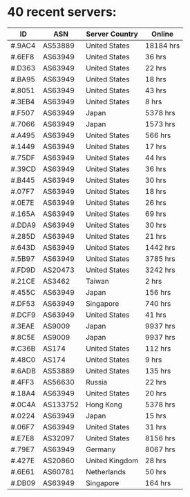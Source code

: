 # 40 recent servers:

| ID | ASN | Server Country | Online |
| ------ | ------ | ------ | ------ |
| #.9AC4 | AS53889 | United States | 18184 hrs |
| #.6EF8 | AS63949 | United States | 36 hrs |
| #.D363 | AS63949 | United States | 22 hrs |
| #.BA95 | AS63949 | United States | 18 hrs |
| #.8051 | AS63949 | United States | 43 hrs |
| #.3EB4 | AS63949 | United States | 8 hrs |
| #.F507 | AS63949 | Japan | 5378 hrs |
| #.7066 | AS63949 | Japan | 1573 hrs |
| #.A495 | AS63949 | United States | 566 hrs |
| #.1449 | AS63949 | United States | 17 hrs |
| #.75DF | AS63949 | United States | 44 hrs |
| #.39CD | AS63949 | United States | 36 hrs |
| #.B445 | AS63949 | United States | 30 hrs |
| #.07F7 | AS63949 | United States | 18 hrs |
| #.0E7E | AS63949 | United States | 26 hrs |
| #.165A | AS63949 | United States | 69 hrs |
| #.DDA9 | AS63949 | United States | 30 hrs |
| #.285D | AS63949 | United States | 21 hrs |
| #.643D | AS63949 | United States | 1442 hrs |
| #.5B97 | AS63949 | United States | 3785 hrs |
| #.FD9D | AS20473 | United States | 3242 hrs |
| #.21CE | AS3462 | Taiwan | 2 hrs |
| #.455C | AS63949 | Japan | 156 hrs |
| #.DF53 | AS63949 | Singapore | 740 hrs |
| #.DCF9 | AS63949 | United States | 41 hrs |
| #.3EAE | AS9009 | Japan | 9937 hrs |
| #.8C5E | AS9009 | Japan | 9937 hrs |
| #.C36B | AS174 | United States | 112 hrs |
| #.48C0 | AS174 | United States | 9 hrs |
| #.6ADB | AS53889 | United States | 135 hrs |
| #.4FF3 | AS56630 | Russia | 22 hrs |
| #.18A4 | AS63949 | United States | 20 hrs |
| #.0C4A | AS133752 | Hong Kong | 5378 hrs |
| #.0224 | AS63949 | Japan | 15 hrs |
| #.06F7 | AS63949 | United States | 31 hrs |
| #.E7E8 | AS32097 | United States | 8156 hrs |
| #.79E7 | AS63949 | Germany | 8067 hrs |
| #.427E | AS20860 | United Kingdom | 28 hrs |
| #.6E61 | AS60781 | Netherlands | 50 hrs |
| #.DB09 | AS63949 | Singapore | 164 hrs |

